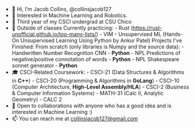 - 👋 Hi, I’m Jacob Collins, @collinsjacob127
- 👀 Interested in Machine Learning and Robotics.
- 🌱 Third year of my CSCI undergrad at CSU Chico
- 🧠 Outside of classes
     Currently practicing:
        - Rust (https://rust-unofficial.github.io/too-many-lists/)
        - VIM
        - Unsupervised ML (Hands-On Unsupervised Learning Using Python by Ankur Patel)
     Projects I've Finished:
        From scratch (only libraries is Numpy and the source data):
        - Handwritten Number Recognition CNN - **Python**
        - NPL Predictions of negative/positive connotation of words - **Python**
        - NPL Shakespeare sonnet generator - **Python**
- 🎓 CSCI-Related Coursework:
        - CSCI-21 (Data Structures & Algorithms in **C++**)
        - CSCI-20 (Programming & Algorithms in **GoLang**)
        - CSCI-10 (Computer Architecture, **High-Level Assembly/HLA**)
        - CSCI-2  (Business & Computer Information Systems)
        - MATH-31 (Calc II, Analytic Geometry)
        - CALC 2
- 💞️ Open to collaborations with anyone who has a good idea and is interested in Machine Learning :)
- 📫 You can reach me at collinsjacob127@gmail.com

<!---
collinsjacob127/collinsjacob127 is a ✨ special ✨ repository because its `README.md` (this file) appears on your GitHub profile.
You can click the Preview link to take a look at your changes.
--->

